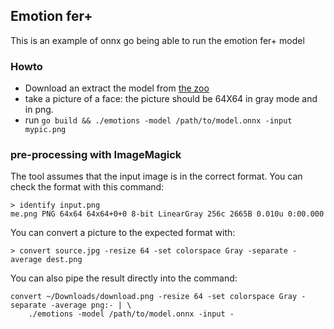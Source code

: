 ## Emotion fer+

This is an example of onnx go being able to run the emotion fer+ model

### Howto

- Download an extract the model from [the zoo](https://github.com/onnx/models/tree/master/emotion_ferplus)
- take a picture of a face: the picture should be 64X64 in gray mode and in png.
- run `go build && ./emotions -model /path/to/model.onnx -input mypic.png`

### pre-processing with ImageMagick

The tool assumes that the input image is in the correct format.
You can check the format with this command:

```
> identify input.png 
me.png PNG 64x64 64x64+0+0 8-bit LinearGray 256c 2665B 0.010u 0:00.000
```

You can convert a picture to the expected format with:

```
> convert source.jpg -resize 64 -set colorspace Gray -separate -average dest.png
```

You can also pipe the result directly into the command:

```
convert ~/Downloads/download.png -resize 64 -set colorspace Gray -separate -average png:- | \
    ./emotions -model /path/to/model.onnx -input -
```
